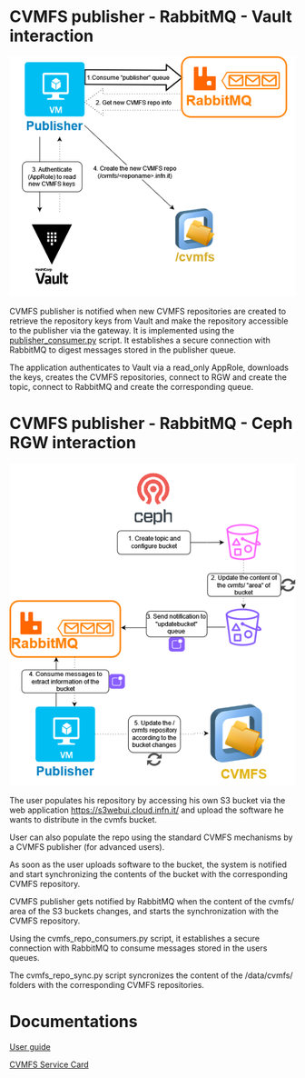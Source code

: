 

# CVMFS publisher - RabbitMQ - Vault interaction

![ScreenShot](images/Publisher-vault-interaction.png)

CVMFS publisher is notified when new CVMFS repositories are created to retrieve the repository keys from Vault and make the repository accessible to the publisher via the gateway.
It is implemented using the [publisher_consumer.py](https://baltig.infn.it/infn-cloud/wp6/cvmfs-publisher/-/blob/main/scripts/publisher_consumer.py?ref_type=heads) script. 
It establishes a secure connection with RabbitMQ to digest messages stored in the publisher queue.
        
The application authenticates to Vault via a read_only AppRole, downloads the keys, creates the CVMFS repositories, connect to RGW and create the topic, connect to RabbitMQ and create the corresponding queue. 



# CVMFS publisher - RabbitMQ - Ceph RGW interaction

![ScreenShot](images/Cephrwg-rabbitmq-publisher.png)


The user populates his repository by accessing his own S3 bucket via the web application https://s3webui.cloud.infn.it/ and upload the software he wants to distribute in the cvmfs bucket. 

User can also populate the repo using the standard CVMFS mechanisms by a CVMFS publisher (for advanced users).

As soon as the user uploads software to the bucket, the system is notified and start synchronizing the contents of the bucket with the corresponding CVMFS repository.

CVMFS publisher gets notified by RabbitMQ when the content of the cvmfs/ area of the S3 buckets changes, and starts the synchronization with the CVMFS repository.

Using the cvmfs_repo_consumers.py script, it establishes a secure connection with RabbitMQ to consume messages stored in the users queues.

The cvmfs_repo_sync.py script syncronizes the content of the /data/cvmfs/<reponame> folders with the corresponding CVMFS repositories.


# Documentations

[User guide](https://confluence.infn.it/display/INFNCLOUD/Software+Management+user+guide)

[CVMFS Service Card](https://confluence.infn.it/display/INFNCLOUD/CVMFS+Service+Card)